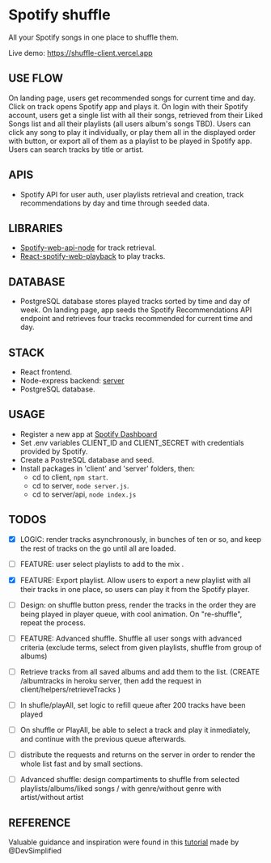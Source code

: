 # Spotify shuffle

All your Spotify songs in one place to shuffle them.

Live demo: https://shuffle-client.vercel.app

## USE FLOW
On landing page, users get recommended songs for current time and day. Click on track opens Spotify app and plays it. 
On login with their Spotify account, users get a single list with all their songs, retrieved from their Liked Songs list and all their playlists (all users album's songs TBD).
Users can click any song to play it individually, or play them all in the displayed order with button, or export all of them as a playlist to be played in Spotify app.
Users can search tracks by title or artist. 

## APIS
- Spotify API for user auth, user playlists retrieval and creation, track recommendations by day and time through seeded data.

## LIBRARIES
- [Spotify-web-api-node](https://github.com/thelinmichael/spotify-web-api-node) for track retrieval.
- [React-spotify-web-playback](https://github.com/gilbarbara/react-spotify-web-playback) to play tracks.

## DATABASE
- PostgreSQL database stores played tracks sorted by time and day of week. On landing page, app seeds the Spotify Recommendations API endpoint and retrieves four tracks recommended for current time and day.

## STACK
- React frontend.
- Node-express backend: [server](https://github.com/gmzi/shuffle-server)
- PostgreSQL database.

## USAGE
- Register a new app at [Spotify Dashboard](https://developer.spotify.com/dashboard/) 
- Set .env variables CLIENT_ID and CLIENT_SECRET with credentials provided by Spotify.
- Create a PostreSQL database and seed. 
- Install packages in 'client' and 'server' folders, then: 
    - cd to client, `npm start`.
    - cd to server, `node server.js`.
    - cd to server/api, `node index.js`

## TODOS

- [x] LOGIC: render tracks asynchronously, in bunches of ten or so, and keep the rest of tracks on the go until all are loaded.
- [ ] FEATURE: user select playlists to add to the mix . 
- [x] FEATURE: Export playlist. Allow users to export a new playlist with all their tracks in one place, so users can play it from the Spotify player.
- [ ] Design: on shuffle button press, render the tracks in the order they are being played in player queue, with cool animation. On "re-shuffle", repeat the process. 
- [ ] FEATURE: Advanced shuffle. Shuffle all user songs with advanced criteria (exclude terms, select from given playlists, shuffle from group of albums)
- [ ] Retrieve tracks from all saved albums and add them to the list. (CREATE /albumtracks in heroku server, then add the request in client/helpers/retrieveTracks )
- [ ] In shufle/playAll, set logic to refill queue after 200 tracks have been played
- [ ] On shuffle or PlayAll, be able to select a track and play it inmediately, and continue with the previous queue afterwards.
- [ ] distribute the requests and returns on the server in order to render the whole list fast and by small sections.
- [ ] Advanced shuffle: design compartiments to shuffle from selected playlists/albums/liked
songs / with genre/without genre with artist/without artist


## REFERENCE
Valuable guidance and inspiration were found in this [tutorial](https://www.youtube.com/watch?v=Xcet6msf3eE) made by @DevSimplified